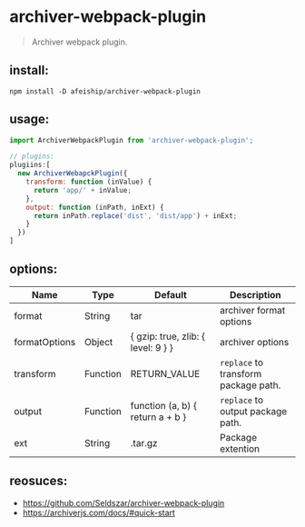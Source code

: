 # archiver-webpack-plugin
> Archiver webpack plugin.

## install:
```shell
npm install -D afeiship/archiver-webpack-plugin
```

## usage:
```js
import ArchiverWebpackPlugin from 'archiver-webpack-plugin';

// plugins:
plugiins:[
  new ArchiverWebapckPlugin({
    transform: function (inValue) {
      return 'app/' + inValue;
    },
    output: function (inPath, inExt) {
      return inPath.replace('dist', 'dist/app') + inExt;
    }
  })
]
```

## options:
| Name          | Type     | Default                            | Description                               |
| ------------- | -------- | ---------------------------------- | ----------------------------------------- |
| format        | String   | tar                                | archiver format options                   |
| formatOptions | Object   | { gzip: true, zlib: { level: 9 } } | archiver options                          |
| transform     | Function | RETURN_VALUE                       | `replace` to transform package path.      |
| output        | Function | function (a, b) { return a + b }   | `replace` to output package path.         |
| ext           | String   | .tar.gz                            | Package extention                         |



## reosuces:
+ https://github.com/Seldszar/archiver-webpack-plugin
+ https://archiverjs.com/docs/#quick-start
